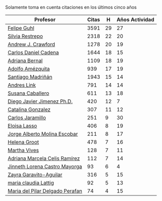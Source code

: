 Solamente toma en cuenta citaciones en los últimos cinco años

Profesor | Citas | H | Años Actividad |
----  | ----- | --- | --- |
[Felipe Guhl](https://scholar.google.com/citations?user=E_DHqIcAAAAJ&hl=en) | 3591 | 29 | 27 | 
[Silvia Restrepo](https://scholar.google.com/citations?user=7_dVIeAAAAAJ&hl=en)| 2318| 22| 20|
[Andrew J. Crawford](https://scholar.google.com/citations?user=XLYvOpMAAAAJ&hl=en)| 1278|20 | 19|
[Carlos Daniel Cadena](https://scholar.google.com/citations?user=HC_mHmUAAAAJ&hl=en) | 1644 | 18| 15|
[Adriana Bernal](https://scholar.google.com/citations?user=vQ9yFZoAAAAJ&hl=en) | 1109| 18| 19|
[Adolfo Amézquita](https://scholar.google.com/citations?user=07uD4yoAAAAJ&hl=en&oi=ao)|939|17| 19|
[Santiago Madriñán](https://scholar.google.com/citations?user=K9Wwx68AAAAJ&hl=en)|1943|15|14|
[Andres Link](https://scholar.google.com/citations?user=BkuODsEAAAAJ&hl=en) | 791| 14|14|
[Susana Caballero](https://scholar.google.com/citations?user=ArkqZi4AAAAJ&hl=en) | 611 | 13 | 18|
[Diego Javier Jimenez Ph.D.](https://scholar.google.com/citations?user=zStJb4wAAAAJ&hl=en) | 420|12|7|
[Catalina Gonzalez](https://scholar.google.com/citations?user=KvbIIjYAAAAJ&hl=en) | 307|11 | 12|
[Carlos Jaramillo](https://scholar.google.com/citations?user=6wyy5-wAAAAJ&hl=en) | 251 | 9 | 30|
[Eloisa Lasso](https://scholar.google.com/citations?user=V8_nGxAAAAAJ&hl=en) | 406 | 8 | 19 | 
[Jorge Alberto Molina Escobar](https://scholar.google.com/citations?user=nCoNP_MAAAAJ&hl=en&oi=ao)| 211 | 8 | 17 | 
[Helena Groot](https://scholar.google.com/citations?user=FXehv54AAAAJ&hl=en) | 478| 7 |  16 |
[Martha Vives](https://scholar.google.com/citations?user=FmskIBcAAAAJ&hl=en)| 128| 7 | 11|
[Adriana Marcela Celis Ramírez](https://scholar.google.com/citations?user=cSNByG0AAAAJ&hl=en) | 112 | 7 | 14|
[Jinneth Lorena Castro Mayorga](https://scholar.google.com/citations?user=rqY8KlMAAAAJ&hl=en) | 93 | 6 | 4|
[Zayra Garavito-Aguilar](https://scholar.google.com/citations?user=J1xQFB4AAAAJ&hl=en&oi=ao) | 316| 5 | 15|
[maria claudia Lattig](https://scholar.google.com/citations?user=GXeR6rIAAAAJ&hl=en)| 92| 5| 13|
[Maria del Pilar Delgado Perafan](https://scholar.google.com/citations?user=UO8_KrMAAAAJ&hl=en)| 74|4|15|
